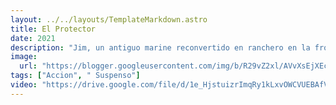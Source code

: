 ```yaml
---
layout: ../../layouts/TemplateMarkdown.astro
title: El Protector
date: 2021
description: "Jim, un antiguo marine reconvertido en ranchero en la frontera de Arizona, trata de proteger a un niño al que persiguen los violentos integrantes de un cartel de narcotraficantes mexicanos."
image:
  url: "https://blogger.googleusercontent.com/img/b/R29vZ2xl/AVvXsEjXEcJrzNKKCgYqY2nEsMaR773QkwGJYzQlYXF-d7zQ0O1W4YQKEyJD7vozQ_0MpDEPAAQqHW1bxAcpX1rSS2WHa0a7_HXsGh9scvnw7k-WYNRpbRONe0uDH1ekVe3ZNHYdtiS3rgUi4Q5M/s320/images+%25281%2529.jpg"
tags: ["Accion", " Suspenso"]
video: "https://drive.google.com/file/d/1e_HjstuizrImqRy1kLxvOWCVUEBAfVlW/preview"
---
```

